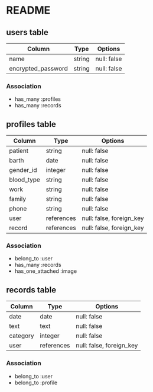 # README

## users table
| Column              | Type    | Options                   |
| ------------------- | ------- | ------------------------- |
| name                | string  | null: false               |
| encrypted_password  | string  | null: false               |
### Association
- has_many :profiles
- has_many :records

## profiles table
| Column              | Type        | Options                   |
| ------------------- | ----------- | ------------------------- |
| patient             | string      | null: false               |
| barth               | date        | null: false               |
| gender_id           | integer     | null: false               |
| blood_type          | string      | null: false               |
| work                | string      | null: false               |
| family              | string      | null: false               |
| phone               | string      | null: false               |
| user                | references  | null: false, foreign_key  |
| record              | references  | null: false, foreign_key  |
### Association
- belong_to :user
- has_many :records
- has_one_attached :image

## records table
| Column              | Type        | Options                   |
| ------------------- | ----------- | ------------------------- |
| date                | date        | null: false               |
| text                | text        | null: false               |
| category            | integer     | null: false               |
| user                | references  | null: false, foreign_key  |
### Association
- belong_to :user
- belong_to :profile